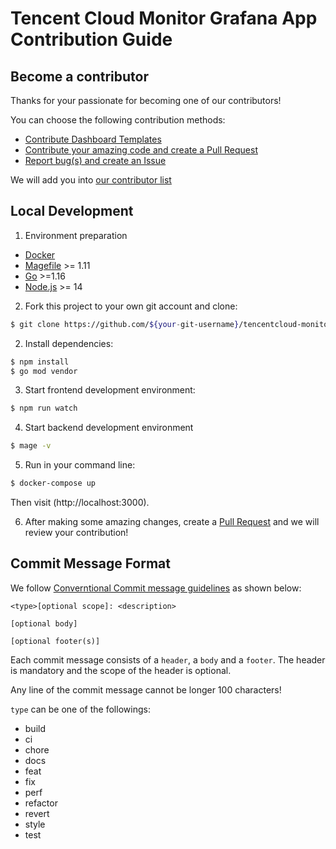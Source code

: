 # Tencent Cloud Monitor Grafana App Contribution Guide

## Become a contributor

Thanks for your passionate for becoming one of our contributors!

You can choose the following contribution methods:

- [Contribute Dashboard Templates](https://github.com/TencentCloud/tencentcloud-monitor-grafana-app/tree/master/src/dashboards)
- [Contribute your amazing code and create a Pull Request](https://github.com/TencentCloud/tencentcloud-monitor-grafana-app/pulls)
- [Report bug(s) and create an Issue](https://github.com/TencentCloud/tencentcloud-monitor-grafana-app/issues/new/choose)

We will add you into [our contributor list](#contributors)

## Local Development

1. Environment preparation
- [Docker](https://docs.docker.com/get-docker/)
- [Magefile](https://magefile.org/) >= 1.11
- [Go](https://golang.org/dl/) >=1.16
- [Node.js](https://nodejs.org/en/download/) >= 14

2. Fork this project to your own git account and clone:
```bash
$ git clone https://github.com/${your-git-username}/tencentcloud-monitor-grafana-app.git
```

2. Install dependencies:
```bash
$ npm install
$ go mod vendor
```

3. Start frontend development environment:
```bash
$ npm run watch
```

4. Start backend development environment
```bash
$ mage -v
```

5. Run in your command line:

```bash
$ docker-compose up
```
Then visit (http://localhost:3000).

6. After making some amazing changes, create a [Pull Request](https://github.com/TencentCloud/tencentcloud-monitor-grafana-app/pulls) and we will review your contribution!

## Commit Message Format

We follow [Converntional Commit message guidelines](https://conventionalcommits.org/) as shown below:

```
<type>[optional scope]: <description>

[optional body]

[optional footer(s)]
```

Each commit message consists of a `header`, a `body` and a `footer`. The header is mandatory and the scope of the header is optional.

Any line of the commit message cannot be longer 100 characters!

`type` can be one of the followings:

- build
- ci
- chore
- docs
- feat
- fix
- perf
- refactor
- revert
- style
- test

